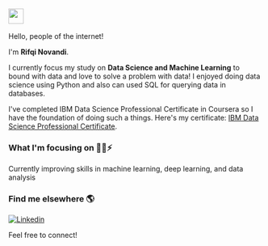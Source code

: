 ### <img src="https://media.giphy.com/media/hvRJCLFzcasrR4ia7z/giphy.gif" width="30px"> 

Hello, people of the internet! 

I'm **Rifqi Novandi**.

I currently focus my study on **Data Science and Machine Learning** to bound with data and love to solve a problem with data! I enjoyed doing data science using Python and also can used SQL for querying data in databases.

I've completed IBM Data Science Professional Certificate in Coursera so I have the foundation of doing such a things.
Here's my certificate: 
[IBM Data Science Professional Certificate](https://www.coursera.org/account/accomplishments/specialization/certificate/DLJ5WMHCZMAK).

### What I'm focusing on 🧑‍💻⚡️

Currently improving skills in machine learning, deep learning, and data analysis <br />

### Find me elsewhere 🌎

[![Linkedin](https://img.shields.io/badge/-rifqinovandi-blue?style=flat-square&logo=Linkedin&logoColor=white&link=https://www.linkedin.com/in/rifqi-novandi/)](https://www.linkedin.com/in/rifqi-novandi/) 

Feel free to connect! 
